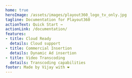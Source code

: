 ```yaml
---
home: true
heroImage: /assets/images/playout360_logo_tv_only.jpg
tagline: Documentation for Playout360
actionText: Quick Start →
actionLink: /documentation/
features:
- title: Cloud Ready
  details: Cloud support
- title: Commercial Insertion
  details: Dynamic Ad insertion
- title: Video Transcoding
  details: Transcoding capabilities
footer: Made by Vijay with ❤️
---
```

